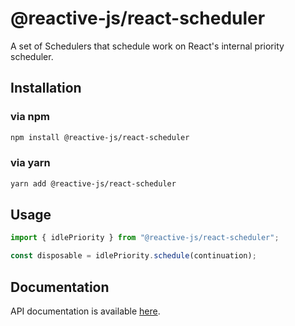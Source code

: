 # @reactive-js/react-scheduler

A set of Schedulers that schedule work on React's internal priority scheduler.

## Installation

### via npm

```sh
npm install @reactive-js/react-scheduler
```

### via yarn

```sh
yarn add @reactive-js/react-scheduler
```

## Usage

```typescript
import { idlePriority } from "@reactive-js/react-scheduler";

const disposable = idlePriority.schedule(continuation);
```

## Documentation

API documentation is available [here](./docs).
